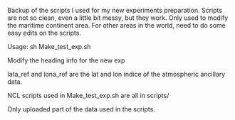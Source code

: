 Backup of the scripts I used for my new experiments preparation.
Scripts are not so clean, even a little bit messy, but they work.
Only used to modify the maritime continent area. For other areas in the world, need to do some easy edits on the scripts.

Usage: sh Make_test_exp.sh

Modify the heading info for the new exp

lata_ref and lona_ref are the lat and lon indice of the atmospheric ancillary data.


NCL scripts used in Make_test_exp.sh are all in scripts/

Only uploaded part of the data used in the scripts. 
